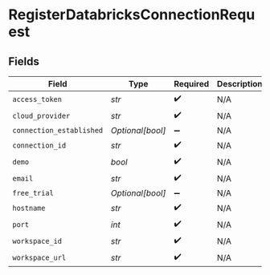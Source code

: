# RegisterDatabricksConnectionRequest


## Fields

| Field                    | Type                     | Required                 | Description              |
| ------------------------ | ------------------------ | ------------------------ | ------------------------ |
| `access_token`           | *str*                    | :heavy_check_mark:       | N/A                      |
| `cloud_provider`         | *str*                    | :heavy_check_mark:       | N/A                      |
| `connection_established` | *Optional[bool]*         | :heavy_minus_sign:       | N/A                      |
| `connection_id`          | *str*                    | :heavy_check_mark:       | N/A                      |
| `demo`                   | *bool*                   | :heavy_check_mark:       | N/A                      |
| `email`                  | *str*                    | :heavy_check_mark:       | N/A                      |
| `free_trial`             | *Optional[bool]*         | :heavy_minus_sign:       | N/A                      |
| `hostname`               | *str*                    | :heavy_check_mark:       | N/A                      |
| `port`                   | *int*                    | :heavy_check_mark:       | N/A                      |
| `workspace_id`           | *str*                    | :heavy_check_mark:       | N/A                      |
| `workspace_url`          | *str*                    | :heavy_check_mark:       | N/A                      |